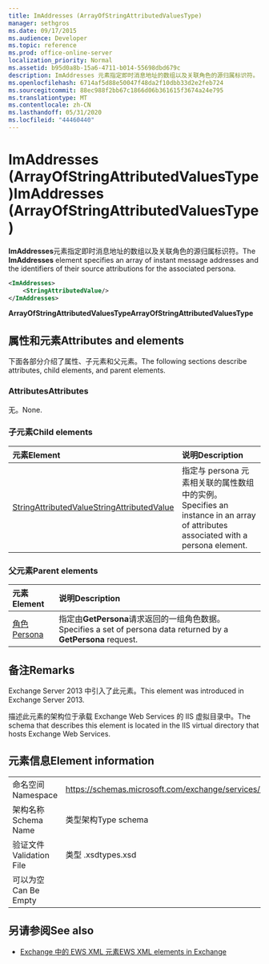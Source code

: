 ```yaml
---
title: ImAddresses (ArrayOfStringAttributedValuesType)
manager: sethgros
ms.date: 09/17/2015
ms.audience: Developer
ms.topic: reference
ms.prod: office-online-server
localization_priority: Normal
ms.assetid: b95d0a8b-15a6-4711-b014-55698dbd679c
description: ImAddresses 元素指定即时消息地址的数组以及关联角色的源归属标识符。
ms.openlocfilehash: 6714af5d88e50047f48da2f10dbb33d2e2feb724
ms.sourcegitcommit: 88ec988f2bb67c1866d06b361615f3674a24e795
ms.translationtype: MT
ms.contentlocale: zh-CN
ms.lasthandoff: 05/31/2020
ms.locfileid: "44460440"
---
```

# <a name="imaddresses-arrayofstringattributedvaluestype"></a><span data-ttu-id="de7e7-103">ImAddresses (ArrayOfStringAttributedValuesType)</span><span class="sxs-lookup"><span data-stu-id="de7e7-103">ImAddresses (ArrayOfStringAttributedValuesType)</span></span>

<span data-ttu-id="de7e7-104">**ImAddresses**元素指定即时消息地址的数组以及关联角色的源归属标识符。</span><span class="sxs-lookup"><span data-stu-id="de7e7-104">The **ImAddresses** element specifies an array of instant message addresses and the identifiers of their source attributions for the associated persona.</span></span> 
  
```XML
<ImAddresses>
    <StringAttributedValue/>
</ImAddresses>
```

 <span data-ttu-id="de7e7-105">**ArrayOfStringAttributedValuesType**</span><span class="sxs-lookup"><span data-stu-id="de7e7-105">**ArrayOfStringAttributedValuesType**</span></span>
## <a name="attributes-and-elements"></a><span data-ttu-id="de7e7-106">属性和元素</span><span class="sxs-lookup"><span data-stu-id="de7e7-106">Attributes and elements</span></span>

<span data-ttu-id="de7e7-107">下面各部分介绍了属性、子元素和父元素。</span><span class="sxs-lookup"><span data-stu-id="de7e7-107">The following sections describe attributes, child elements, and parent elements.</span></span>
  
### <a name="attributes"></a><span data-ttu-id="de7e7-108">Attributes</span><span class="sxs-lookup"><span data-stu-id="de7e7-108">Attributes</span></span>

<span data-ttu-id="de7e7-109">无。</span><span class="sxs-lookup"><span data-stu-id="de7e7-109">None.</span></span>
  
### <a name="child-elements"></a><span data-ttu-id="de7e7-110">子元素</span><span class="sxs-lookup"><span data-stu-id="de7e7-110">Child elements</span></span>

|<span data-ttu-id="de7e7-111">**元素**</span><span class="sxs-lookup"><span data-stu-id="de7e7-111">**Element**</span></span>|<span data-ttu-id="de7e7-112">**说明**</span><span class="sxs-lookup"><span data-stu-id="de7e7-112">**Description**</span></span>|
|:-----|:-----|
|[<span data-ttu-id="de7e7-113">StringAttributedValue</span><span class="sxs-lookup"><span data-stu-id="de7e7-113">StringAttributedValue</span></span>](stringattributedvalue.md) <br/> |<span data-ttu-id="de7e7-114">指定与 persona 元素相关联的属性数组中的实例。</span><span class="sxs-lookup"><span data-stu-id="de7e7-114">Specifies an instance in an array of attributes associated with a persona element.</span></span>  <br/> |
   
### <a name="parent-elements"></a><span data-ttu-id="de7e7-115">父元素</span><span class="sxs-lookup"><span data-stu-id="de7e7-115">Parent elements</span></span>

|<span data-ttu-id="de7e7-116">**元素**</span><span class="sxs-lookup"><span data-stu-id="de7e7-116">**Element**</span></span>|<span data-ttu-id="de7e7-117">**说明**</span><span class="sxs-lookup"><span data-stu-id="de7e7-117">**Description**</span></span>|
|:-----|:-----|
|[<span data-ttu-id="de7e7-118">角色</span><span class="sxs-lookup"><span data-stu-id="de7e7-118">Persona</span></span>](persona.md) <br/> |<span data-ttu-id="de7e7-119">指定由**GetPersona**请求返回的一组角色数据。</span><span class="sxs-lookup"><span data-stu-id="de7e7-119">Specifies a set of persona data returned by a **GetPersona** request.</span></span>  <br/> |
   
## <a name="remarks"></a><span data-ttu-id="de7e7-120">备注</span><span class="sxs-lookup"><span data-stu-id="de7e7-120">Remarks</span></span>

<span data-ttu-id="de7e7-121">Exchange Server 2013 中引入了此元素。</span><span class="sxs-lookup"><span data-stu-id="de7e7-121">This element was introduced in Exchange Server 2013.</span></span>
  
<span data-ttu-id="de7e7-122">描述此元素的架构位于承载 Exchange Web Services 的 IIS 虚拟目录中。</span><span class="sxs-lookup"><span data-stu-id="de7e7-122">The schema that describes this element is located in the IIS virtual directory that hosts Exchange Web Services.</span></span>
  
## <a name="element-information"></a><span data-ttu-id="de7e7-123">元素信息</span><span class="sxs-lookup"><span data-stu-id="de7e7-123">Element information</span></span>

|||
|:-----|:-----|
|<span data-ttu-id="de7e7-124">命名空间</span><span class="sxs-lookup"><span data-stu-id="de7e7-124">Namespace</span></span>  <br/> |https://schemas.microsoft.com/exchange/services/2006/types  <br/> |
|<span data-ttu-id="de7e7-125">架构名称</span><span class="sxs-lookup"><span data-stu-id="de7e7-125">Schema Name</span></span>  <br/> |<span data-ttu-id="de7e7-126">类型架构</span><span class="sxs-lookup"><span data-stu-id="de7e7-126">Type schema</span></span>  <br/> |
|<span data-ttu-id="de7e7-127">验证文件</span><span class="sxs-lookup"><span data-stu-id="de7e7-127">Validation File</span></span>  <br/> |<span data-ttu-id="de7e7-128">类型 .xsd</span><span class="sxs-lookup"><span data-stu-id="de7e7-128">types.xsd</span></span>  <br/> |
|<span data-ttu-id="de7e7-129">可以为空</span><span class="sxs-lookup"><span data-stu-id="de7e7-129">Can Be Empty</span></span>  <br/> ||
   
## <a name="see-also"></a><span data-ttu-id="de7e7-130">另请参阅</span><span class="sxs-lookup"><span data-stu-id="de7e7-130">See also</span></span>



- [<span data-ttu-id="de7e7-131">Exchange 中的 EWS XML 元素</span><span class="sxs-lookup"><span data-stu-id="de7e7-131">EWS XML elements in Exchange</span></span>](ews-xml-elements-in-exchange.md)

